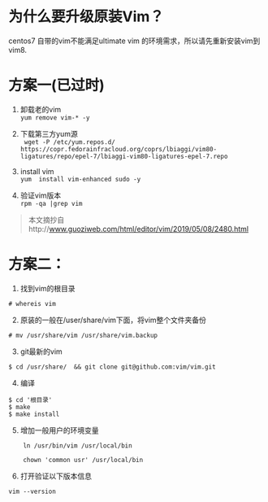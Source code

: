 # 为什么要升级原装Vim？  

centos7 自带的vim不能满足ultimate vim 的环境需求，所以请先重新安装vim到vim8.  

# 方案一(已过时)  

1. 卸载老的vim  
`yum remove vim-* -y`  

2. 下载第三方yum源  
`
wget -P /etc/yum.repos.d/  https://copr.fedorainfracloud.org/coprs/lbiaggi/vim80-ligatures/repo/epel-7/lbiaggi-vim80-ligatures-epel-7.repo`  

3. install vim  
`
yum  install vim-enhanced sudo -y
`  
4. 验证vim版本  
`
rpm -qa |grep vim
`  

> 本文摘抄自http://www.guoziweb.com/html/editor/vim/2019/05/08/2480.html  

# 方案二：  


1. 找到vim的根目录  

```
# whereis vim  
```  
2. 原装的一般在/user/share/vim下面，将vim整个文件夹备份  
```
# mv /usr/share/vim /usr/share/vim.backup
```  
3. git最新的vim  

```
$ cd /usr/share/  && git clone git@github.com:vim/vim.git
```
4. 编译
```
$ cd '根目录'
$ make
$ make install  
```

5. 增加一般用户的环境变量  
```
    ln /usr/bin/vim /usr/local/bin

    chown 'common usr' /usr/local/bin
```
6. 打开验证以下版本信息  

```
vim --version
```
